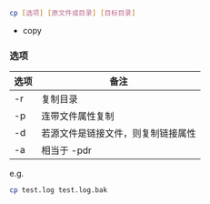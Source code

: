 ```bash
cp [选项] [原文件或目录] [目标目录]
```

- copy

### 选项

| 选项 | 备注                               |
| ---- | ---------------------------------- |
| -r   | 复制目录                           |
| -p   | 连带文件属性复制                   |
| -d   | 若源文件是链接文件，则复制链接属性 |
| -a   | 相当于 -pdr                        |

e.g.

```bash
cp test.log test.log.bak
```
